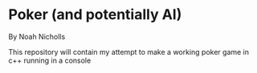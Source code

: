 # Poker (and potentially AI)
By Noah Nicholls

This repository will contain my attempt to make a working poker game in c++ running in a console
